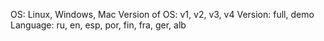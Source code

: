 OS: Linux, Windows, Mac
Version of OS: v1, v2, v3, v4
Version: full, demo
Language: ru, en, esp, por, fin, fra, ger, alb

